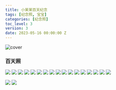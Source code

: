 ```yaml
---
title: 小茉茉百天纪念
tags: [纪念照, 宝宝]
categories: [纪念照]
toc_level: 3
version: 3
date: 2023-05-16 00:00:00 Z
---
```


![cover](https://pic-idevkit.oss-cn-shanghai.aliyuncs.com/momo/100/DSC%20(4).jpg?x-oss-process=style/yasuo)

### 百天照

![](https://pic-idevkit.oss-cn-shanghai.aliyuncs.com/momo/100/DSC%20(1).jpg?x-oss-process=style/yasuo)
![](https://pic-idevkit.oss-cn-shanghai.aliyuncs.com/momo/100/DSC%20(2).jpg?x-oss-process=style/yasuo)
![](https://pic-idevkit.oss-cn-shanghai.aliyuncs.com/momo/100/DSC%20(3).jpg?x-oss-process=style/yasuo)
![](https://pic-idevkit.oss-cn-shanghai.aliyuncs.com/momo/100/DSC%20(4).jpg?x-oss-process=style/yasuo)
![](https://pic-idevkit.oss-cn-shanghai.aliyuncs.com/momo/100/DSC%20(5).jpg?x-oss-process=style/yasuo)
![](https://pic-idevkit.oss-cn-shanghai.aliyuncs.com/momo/100/DSC%20(6).jpg?x-oss-process=style/yasuo)
![](https://pic-idevkit.oss-cn-shanghai.aliyuncs.com/momo/100/DSC%20(7).jpg?x-oss-process=style/yasuo)
![](https://pic-idevkit.oss-cn-shanghai.aliyuncs.com/momo/100/DSC%20(8).jpg?x-oss-process=style/yasuo)
![](https://pic-idevkit.oss-cn-shanghai.aliyuncs.com/momo/100/DSC%20(9).jpg?x-oss-process=style/yasuo)
![](https://pic-idevkit.oss-cn-shanghai.aliyuncs.com/momo/100/DSC%20(10).jpg?x-oss-process=style/yasuo)
![](https://pic-idevkit.oss-cn-shanghai.aliyuncs.com/momo/100/DSC%20(11).jpg?x-oss-process=style/yasuo)
![](https://pic-idevkit.oss-cn-shanghai.aliyuncs.com/momo/100/DSC%20(12).jpg?x-oss-process=style/yasuo)
![](https://pic-idevkit.oss-cn-shanghai.aliyuncs.com/momo/100/DSC%20(13).jpg?x-oss-process=style/yasuo)
![](https://pic-idevkit.oss-cn-shanghai.aliyuncs.com/momo/100/DSC%20(14).jpg?x-oss-process=style/yasuo)
![](https://pic-idevkit.oss-cn-shanghai.aliyuncs.com/momo/100/DSC%20(15).jpg?x-oss-process=style/yasuo)
![](https://pic-idevkit.oss-cn-shanghai.aliyuncs.com/momo/100/DSC%20(16).jpg?x-oss-process=style/yasuo)
![](https://pic-idevkit.oss-cn-shanghai.aliyuncs.com/momo/100/DSC%20(17).jpg?x-oss-process=style/yasuo)


![](https://pic-idevkit.oss-cn-shanghai.aliyuncs.com/momo/100/DSC%20(18).jpg?x-oss-process=style/yasuo)
![](https://pic-idevkit.oss-cn-shanghai.aliyuncs.com/momo/100/DSC%20(19).jpg?x-oss-process=style/yasuo)
